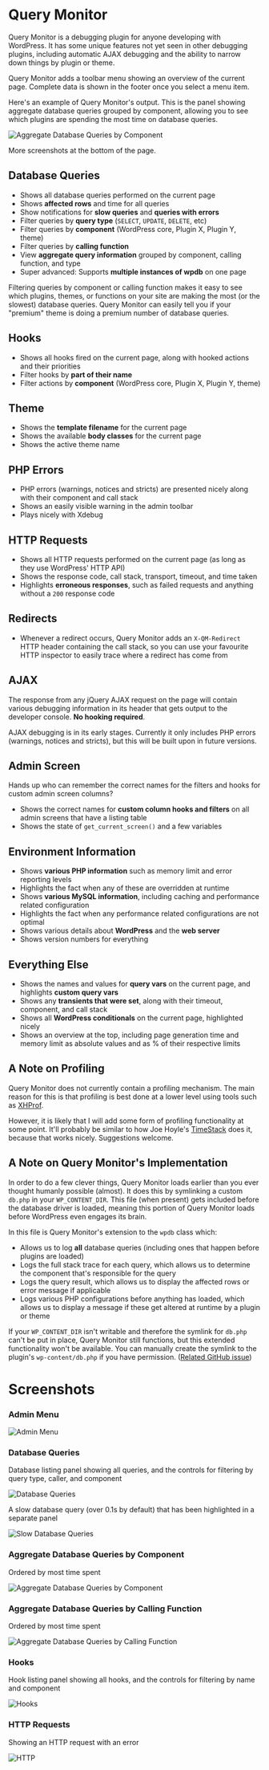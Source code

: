 # Query Monitor

Query Monitor is a debugging plugin for anyone developing with WordPress. It has some unique features not yet seen in other debugging plugins, including automatic AJAX debugging and the ability to narrow down things by plugin or theme.

Query Monitor adds a toolbar menu showing an overview of the current page. Complete data is shown in the footer once you select a menu item.

Here's an example of Query Monitor's output. This is the panel showing aggregate database queries grouped by component, allowing you to see which plugins are spending the most time on database queries.

![Aggregate Database Queries by Component](https://raw.github.com/johnbillion/QueryMonitor/master/screenshots/db_query_components.png)

More screenshots at the bottom of the page.

## Database Queries

 * Shows all database queries performed on the current page
 * Shows **affected rows** and time for all queries
 * Show notifications for **slow queries** and **queries with errors**
 * Filter queries by **query type** (`SELECT`, `UPDATE`, `DELETE`, etc)
 * Filter queries by **component** (WordPress core, Plugin X, Plugin Y, theme)
 * Filter queries by **calling function**
 * View **aggregate query information** grouped by component, calling function, and type
 * Super advanced: Supports **multiple instances of wpdb** on one page

Filtering queries by component or calling function makes it easy to see which plugins, themes, or functions on your site are making the most (or the slowest) database queries. Query Monitor can easily tell you if your "premium" theme is doing a premium number of database queries.

## Hooks

 * Shows all hooks fired on the current page, along with hooked actions and their priorities
 * Filter hooks by **part of their name**
 * Filter actions by **component** (WordPress core, Plugin X, Plugin Y, theme)

## Theme

 * Shows the **template filename** for the current page
 * Shows the available **body classes** for the current page
 * Shows the active theme name

## PHP Errors

 * PHP errors (warnings, notices and stricts) are presented nicely along with their component and call stack
 * Shows an easily visible warning in the admin toolbar
 * Plays nicely with Xdebug

## HTTP Requests

 * Shows all HTTP requests performed on the current page (as long as they use WordPress' HTTP API)
 * Shows the response code, call stack, transport, timeout, and time taken
 * Highlights **erroneous responses**, such as failed requests and anything without a `200` response code

## Redirects

 * Whenever a redirect occurs, Query Monitor adds an `X-QM-Redirect` HTTP header containing the call stack, so you can use your favourite HTTP inspector to easily trace where a redirect has come from

## AJAX

The response from any jQuery AJAX request on the page will contain various debugging information in its header that gets output to the developer console. **No hooking required**.

AJAX debugging is in its early stages. Currently it only includes PHP errors (warnings, notices and stricts), but this will be built upon in future versions.

## Admin Screen

Hands up who can remember the correct names for the filters and hooks for custom admin screen columns?

 * Shows the correct names for **custom column hooks and filters** on all admin screens that have a listing table
 * Shows the state of `get_current_screen()` and a few variables

## Environment Information

 * Shows **various PHP information** such as memory limit and error reporting levels
 * Highlights the fact when any of these are overridden at runtime
 * Shows **various MySQL information**, including caching and performance related configuration
 * Highlights the fact when any performance related configurations are not optimal
 * Shows various details about **WordPress** and the **web server**
 * Shows version numbers for everything

## Everything Else

 * Shows the names and values for **query vars** on the current page, and highlights **custom query vars**
 * Shows any **transients that were set**, along with their timeout, component, and call stack
 * Shows all **WordPress conditionals** on the current page, highlighted nicely
 * Shows an overview at the top, including page generation time and memory limit as absolute values and as % of their respective limits

## A Note on Profiling

Query Monitor does not currently contain a profiling mechanism. The main reason for this is that profiling is best done at a lower level using tools such as [XHProf](https://github.com/facebook/xhprof).

However, it is likely that I will add some form of profiling functionality at some point. It'll probably be similar to how Joe Hoyle's [TimeStack](https://github.com/joehoyle/Time-Stack) does it, because that works nicely. Suggestions welcome.

## A Note on Query Monitor's Implementation

In order to do a few clever things, Query Monitor loads earlier than you ever thought humanly possible (almost). It does this by symlinking a custom `db.php` in your `WP_CONTENT_DIR`. This file (when present) gets included before the database driver is loaded, meaning this portion of Query Monitor loads before WordPress even engages its brain.

In this file is Query Monitor's extension to the `wpdb` class which:

 * Allows us to log **all** database queries (including ones that happen before plugins are loaded)
 * Logs the full stack trace for each query, which allows us to determine the component that's responsible for the query
 * Logs the query result, which allows us to display the affected rows or error message if applicable
 * Logs various PHP configurations before anything has loaded, which allows us to display a message if these get altered at runtime by a plugin or theme

If your `WP_CONTENT_DIR` isn't writable and therefore the symlink for `db.php` can't be put in place, Query Monitor still functions, but this extended functionality won't be available. You can manually create the symlink to the plugin's `wp-content/db.php` if you have permission. ([Related GitHub issue](https://github.com/johnbillion/QueryMonitor/issues/5))

# Screenshots

### Admin Menu

![Admin Menu](https://raw.github.com/johnbillion/QueryMonitor/master/screenshots/admin_menu.png)

### Database Queries

Database listing panel showing all queries, and the controls for filtering by query type, caller, and component

![Database Queries](https://raw.github.com/johnbillion/QueryMonitor/master/screenshots/db_queries.png)

A slow database query (over 0.1s by default) that has been highlighted in a separate panel

![Slow Database Queries](https://raw.github.com/johnbillion/QueryMonitor/master/screenshots/db_queries_slow.png)

### Aggregate Database Queries by Component

Ordered by most time spent

![Aggregate Database Queries by Component](https://raw.github.com/johnbillion/QueryMonitor/master/screenshots/db_query_components.png)

### Aggregate Database Queries by Calling Function

Ordered by most time spent

![Aggregate Database Queries by Calling Function](https://raw.github.com/johnbillion/QueryMonitor/master/screenshots/db_query_callers.png)

### Hooks

Hook listing panel showing all hooks, and the controls for filtering by name and component

![Hooks](https://raw.github.com/johnbillion/QueryMonitor/master/screenshots/hooks.png)

### HTTP Requests

Showing an HTTP request with an error

![HTTP](https://raw.github.com/johnbillion/QueryMonitor/master/screenshots/http.png)
